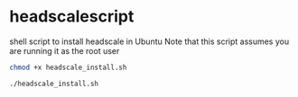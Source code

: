 # headscalescript
shell script to install headscale in Ubuntu
Note that this script assumes you are running it as the root user

```bash
chmod +x headscale_install.sh
```
```bash
./headscale_install.sh
```
